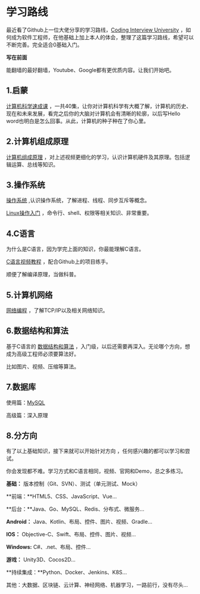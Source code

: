 # 学习路线

最近看了Github上一位大佬分享的学习路线，[Coding Interview University](https://github.com/jwasham/coding-interview-university) ，如何成为软件工程师，在他基础上加上本人的体会，整理了这篇学习路线，希望可以不断完善。完全适合0基础入门。

**写在前面**

能翻墙的最好翻墙，Youtube、Google都有更优质内容。让我们开始吧。

## 1.启蒙

[计算机科学速成课](https://www.bilibili.com/video/BV1EW411u7th) ，一共40集，让你对计算机科学有大概了解，计算机的历史、现在和未来发展，看完之后你的大脑对计算机会有清晰的轮廓，以后写Hello word也明白是怎么回事。从此，计算机的种子种在了你心里。

## 2.计算机组成原理

[计算机组成原理](https://www.bilibili.com/video/BV1BE411D7ii?from=search&seid=5866549693752956955) ，对上述视频更细化的学习，认识计算机硬件及其原理。包括逻辑运算、总线等知识。

## 3.操作系统

[操作系统](https://www.bilibili.com/video/BV1YE411D7nH?from=search&seid=15445700418954698599) ,认识操作系统，了解进程、线程、同步互斥等概念。

[Linux操作入门](https://www.bilibili.com/video/BV1mW411i7Qf?from=search&seid=5355573705777013123) ，命令行、shell、权限等相关知识、非常重要。

## 4.C语言

为什么是C语言，因为学完上面的知识，你最能理解C语言。

[C语言视频教程](https://www.bilibili.com/video/BV1XZ4y1G7No) ，配合Github上的项目练手。

顺便了解编译原理，当做科普。

## 5.计算机网络

[网络编程](https://www.bilibili.com/video/BV1sZ4y1L7Xi) ，了解TCP/IP以及相关网络知识。

## 6.数据结构和算法

基于C语言的 [数据结构和算法](https://www.bilibili.com/video/BV1os41117Fs?p=1) ，入门级，以后还需要再深入。无论哪个方向，想成为高级工程师必须要算法好。

比如图片、视频、压缩等算法。

## 7.数据库

使用篇：[MySQL](https://www.bilibili.com/video/BV1qJ411R7CW)

高级篇：深入原理

## 8.分方向

有了以上基础知识，接下来就可以开始针对方向 ，任何感兴趣的都可以学习和尝试。

你会发现都不难。学习方式和C语言相同，视频、官网和Demo，总之多练习。

**基础：** 版本控制（Git、SVN）、测试（单元测试、Mock）

**前端：**HTML5、CSS、JavaScript、Vue...

**后台：**Java、Go、MySQL、Redis、分布式、微服务...

**Android：** Java、Kotlin、布局、控件、图片、视频、Gradle...

**IOS：** Objective-C、Swift、布局、控件、图片、视频...

**Windows:** C#、.net、布局、控件...

**游戏：** Unity3D、Cocos2D...

**持续集成：**Python、Docker、Jenkins、K8S...

其他：大数据、区块链、云计算、神经网络、机器学习，一路前行，没有尽头...

